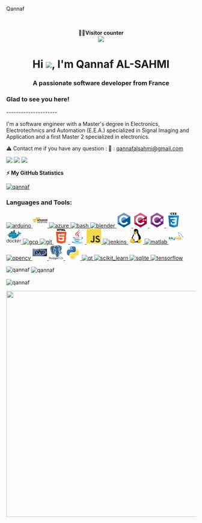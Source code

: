 <span>Qannaf<span class="l9j0dhe7 scb9dxdr tghqpdut"><span class="nc684nl6"><div aria-label="Vérifié" class="oajrlxb2 gs1a9yip g5ia77u1 mtkw9kbi tlpljxtp qensuy8j ppp5ayq2 goun2846 ccm00jje s44p3ltw mk2mc5f4 rt8b4zig n8ej3o3l agehan2d sk4xxmp2 rq0escxv bnpdmtie pq6dq46d mg4g778l btwxx1t3 pfnyh3mw p7hjln8o kvgmc6g5 cxmmr5t8 oygrvhab hcukyx3x tgvbjcpo hpfvmrgz jb3vyjys rz4wbd8a qt6c0cv9 a8nywdso l9j0dhe7 i1ao9s8h esuyzwwr f1sip0of du4w35lb lzcic4wl abiwlrkh p8dawk7l" role="button" tabindex="0"><span class="hrs1iv20 pq6dq46d"><i data-visualcompletion="css-img" aria-label="Compte vérifié" role="img" style="background-image: url(&quot;https://static.xx.fbcdn.net/rsrc.php/v3/ye/r/25ExrQBDyMQ.png&quot;); background-position: -122px -88px; background-size: auto; width: 16px; height: 16px; background-repeat: no-repeat; display: inline-block;"></i></span><div class="s45kfl79 emlxlaya bkmhp75w spb7xbtv i09qtzwb n7fi1qx3 b5wmifdl hzruof5a pmk7jnqg j9ispegn kr520xx4 c5ndavph art1omkt ot9fgl3s rnr61an3" data-visualcompletion="ignore"></div></div></span></span></span>
<!-- visitor counter -->
<p align="center"> <strong>👨‍🎓Visitor counter</strong><br>
  <img src="https://profile-counter.glitch.me/Qannaf/count.svg" />  
</p>


<!--<a href="https://github.com/antonkomarev/github-profile-views-counter"><img src="https://komarev.com/ghpvc/?username=Qannaf"></a> -->

<!-- welcome message -->  
  <h1 align="center">Hi <img src="https://media.giphy.com/media/hvRJCLFzcasrR4ia7z/giphy.gif" width="25px">, I'm Qannaf AL-SAHMI</h1>
    <h3 align="center">A passionate software developer from France</h3>
      <h3>Glad to see you here!</h3>
---------------------

I'm a software engineer  with a Master's degree in Electronics, Electrotechnics and Automation (E.E.A.) specialized in Signal Imaging and Application and a first Master 2 specialized in electronics.

⚠️ Contact me if you have any question :
📩 : qannafalsahmi@gmail.com

<a href="https://qannaf.github.io/alsahmi/" target="_blank"><img height="38" src="https://img.shields.io/static/v1?label=Portfolio&message=q.alsahmi&color=brightgreen&style=for-the-badge&logo=netlify&labelColor=000"/></a>
  <a href="https://mobile.twitter.com/qannafalsahmi" target="_blank"><img height="38" src="https://img.shields.io/static/v1?label=twitter&message=@q.alsahmi&color=00ACEE&style=for-the-badge&logo=twitter&labelColor=000"/></a>
    <a href="https://fr.linkedin.com/in/qannaf-al-sahmi-34138115a" target="_blank"><img height="38" src="https://img.shields.io/static/v1?label=linkedin&message=Connect&color=0072b1&style=for-the-badge&logo=linkedin&labelColor=000"/></a>



<b>⚡ My GitHub Statistics</b>

<p align="left"> <a href="https://github.com/ryo-ma/github-profile-trophy"><img src="https://github-profile-trophy.vercel.app/?username=qannaf" alt="qannaf" /></a> </p>


<h3 align="left">Languages and Tools:</h3>
<p align="left"> <a href="https://www.arduino.cc/" target="_blank"> <img src="https://cdn.worldvectorlogo.com/logos/arduino-1.svg" alt="arduino" width="40" height="40"/> </a> <a href="https://aws.amazon.com" target="_blank"> <img src="https://raw.githubusercontent.com/devicons/devicon/master/icons/amazonwebservices/amazonwebservices-original-wordmark.svg" alt="aws" width="40" height="40"/> </a> <a href="https://azure.microsoft.com/en-in/" target="_blank"> <img src="https://www.vectorlogo.zone/logos/microsoft_azure/microsoft_azure-icon.svg" alt="azure" width="40" height="40"/> </a> <a href="https://www.gnu.org/software/bash/" target="_blank"> <img src="https://www.vectorlogo.zone/logos/gnu_bash/gnu_bash-icon.svg" alt="bash" width="40" height="40"/> </a> <a href="https://www.blender.org/" target="_blank"> <img src="https://download.blender.org/branding/community/blender_community_badge_white.svg" alt="blender" width="40" height="40"/> </a> <a href="https://www.cprogramming.com/" target="_blank"> <img src="https://raw.githubusercontent.com/devicons/devicon/master/icons/c/c-original.svg" alt="c" width="40" height="40"/> </a> <a href="https://www.w3schools.com/cpp/" target="_blank"> <img src="https://raw.githubusercontent.com/devicons/devicon/master/icons/cplusplus/cplusplus-original.svg" alt="cplusplus" width="40" height="40"/> </a> <a href="https://www.w3schools.com/cs/" target="_blank"> <img src="https://raw.githubusercontent.com/devicons/devicon/master/icons/csharp/csharp-original.svg" alt="csharp" width="40" height="40"/> </a> <a href="https://www.w3schools.com/css/" target="_blank"> <img src="https://raw.githubusercontent.com/devicons/devicon/master/icons/css3/css3-original-wordmark.svg" alt="css3" width="40" height="40"/> </a> <a href="https://www.docker.com/" target="_blank"> <img src="https://raw.githubusercontent.com/devicons/devicon/master/icons/docker/docker-original-wordmark.svg" alt="docker" width="40" height="40"/> </a> <a href="https://cloud.google.com" target="_blank"> <img src="https://www.vectorlogo.zone/logos/google_cloud/google_cloud-icon.svg" alt="gcp" width="40" height="40"/> </a> <a href="https://git-scm.com/" target="_blank"> <img src="https://www.vectorlogo.zone/logos/git-scm/git-scm-icon.svg" alt="git" width="40" height="40"/> </a> <a href="https://www.w3.org/html/" target="_blank"> <img src="https://raw.githubusercontent.com/devicons/devicon/master/icons/html5/html5-original-wordmark.svg" alt="html5" width="40" height="40"/> </a> <a href="https://www.java.com" target="_blank"> <img src="https://raw.githubusercontent.com/devicons/devicon/master/icons/java/java-original.svg" alt="java" width="40" height="40"/> </a> <a href="https://developer.mozilla.org/en-US/docs/Web/JavaScript" target="_blank"> <img src="https://raw.githubusercontent.com/devicons/devicon/master/icons/javascript/javascript-original.svg" alt="javascript" width="40" height="40"/> </a> <a href="https://www.jenkins.io" target="_blank"> <img src="https://www.vectorlogo.zone/logos/jenkins/jenkins-icon.svg" alt="jenkins" width="40" height="40"/> </a> <a href="https://www.linux.org/" target="_blank"> <img src="https://raw.githubusercontent.com/devicons/devicon/master/icons/linux/linux-original.svg" alt="linux" width="40" height="40"/> </a> <a href="https://www.mathworks.com/" target="_blank"> <img src="https://upload.wikimedia.org/wikipedia/commons/2/21/Matlab_Logo.png" alt="matlab" width="40" height="40"/> </a> <a href="https://www.mysql.com/" target="_blank"> <img src="https://raw.githubusercontent.com/devicons/devicon/master/icons/mysql/mysql-original-wordmark.svg" alt="mysql" width="40" height="40"/> </a> <a href="https://opencv.org/" target="_blank"> <img src="https://www.vectorlogo.zone/logos/opencv/opencv-icon.svg" alt="opencv" width="40" height="40"/> </a> <a href="https://www.php.net" target="_blank"> <img src="https://raw.githubusercontent.com/devicons/devicon/master/icons/php/php-original.svg" alt="php" width="40" height="40"/> </a> <a href="https://www.postgresql.org" target="_blank"> <img src="https://raw.githubusercontent.com/devicons/devicon/master/icons/postgresql/postgresql-original-wordmark.svg" alt="postgresql" width="40" height="40"/> </a> <a href="https://www.python.org" target="_blank"> <img src="https://raw.githubusercontent.com/devicons/devicon/master/icons/python/python-original.svg" alt="python" width="40" height="40"/> </a> <a href="https://www.qt.io/" target="_blank"> <img src="https://upload.wikimedia.org/wikipedia/commons/0/0b/Qt_logo_2016.svg" alt="qt" width="40" height="40"/> </a> <a href="https://scikit-learn.org/" target="_blank"> <img src="https://upload.wikimedia.org/wikipedia/commons/0/05/Scikit_learn_logo_small.svg" alt="scikit_learn" width="40" height="40"/> </a> <a href="https://www.sqlite.org/" target="_blank"> <img src="https://www.vectorlogo.zone/logos/sqlite/sqlite-icon.svg" alt="sqlite" width="40" height="40"/> </a> <a href="https://www.tensorflow.org" target="_blank"> <img src="https://www.vectorlogo.zone/logos/tensorflow/tensorflow-icon.svg" alt="tensorflow" width="40" height="40"/> </a> </p>

<p><img align="left" src="https://github-readme-stats.vercel.app/api/top-langs?username=qannaf&show_icons=true&locale=en&layout=compact" alt="qannaf" /></p>

<p>&nbsp;<img align="center" src="https://github-readme-stats.vercel.app/api?username=qannaf&show_icons=true&locale=en" alt="qannaf" /></p>

<p><img align="center" src="https://github-readme-streak-stats.herokuapp.com/?user=qannaf&" alt="qannaf" /></p>

  
  
  
  
<p align="center">
  <img width="800" height="600" src="qannaf.gif">
</p>




